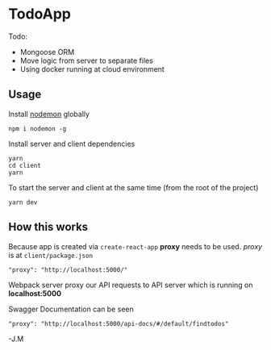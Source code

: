 # TodoApp

Todo:
- Mongoose ORM
- Move logic from server to separate files
- Using docker running at cloud environment
## Usage

Install [nodemon](https://github.com/remy/nodemon) globally

```
npm i nodemon -g
```

Install server and client dependencies

```
yarn
cd client
yarn
```

To start the server and client at the same time (from the root of the project)

```
yarn dev
```

## How this works

Because app is created via `create-react-app` **proxy** needs to be used. _proxy_ is at `client/package.json`

```
"proxy": "http://localhost:5000/"
```

Webpack server proxy our API requests to API server which is running on **localhost:5000**

Swagger Documentation can be seen

```
"proxy": "http://localhost:5000/api-docs/#/default/findtodos"
```

-J.M
